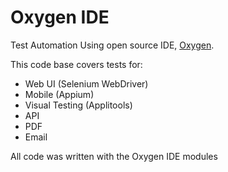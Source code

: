 # Oxygen IDE

Test Automation Using open source IDE, [Oxygen]().

This code base covers tests for:

* Web UI (Selenium WebDriver)
* Mobile (Appium)
* Visual Testing (Applitools)
* API 
* PDF
* Email

All code was written with the Oxygen IDE modules
